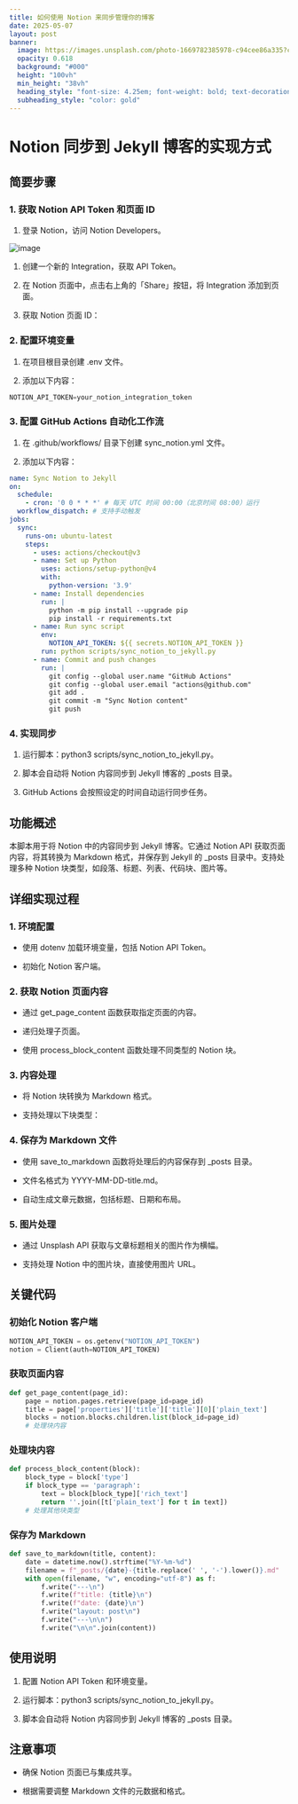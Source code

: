 ```yaml
---
title: 如何使用 Notion 来同步管理你的博客
date: 2025-05-07
layout: post
banner:
  image: https://images.unsplash.com/photo-1669782385978-c94cee86a335?crop=entropy&cs=tinysrgb&fit=max&fm=jpg&ixid=M3w2OTIwMzJ8MHwxfHJhbmRvbXx8fHx8fHx8fDE3NDY2NDk0NDB8&ixlib=rb-4.1.0&q=80&w=1080
  opacity: 0.618
  background: "#000"
  height: "100vh"
  min_height: "38vh"
  heading_style: "font-size: 4.25em; font-weight: bold; text-decoration: underline"
  subheading_style: "color: gold"
---
```


# Notion 同步到 Jekyll 博客的实现方式

## 简要步骤

### 1. 获取 Notion API Token 和页面 ID

1. 登录 Notion，访问 Notion Developers。

![image](https://prod-files-secure.s3.us-west-2.amazonaws.com/a7a0cc5a-89b9-4cda-8686-1fba0ca52f40/d19c1afe-dea5-4312-9333-786b0ba83054/image.png?X-Amz-Algorithm=AWS4-HMAC-SHA256&X-Amz-Content-Sha256=UNSIGNED-PAYLOAD&X-Amz-Credential=ASIAZI2LB466QTHAYVF2%2F20250507%2Fus-west-2%2Fs3%2Faws4_request&X-Amz-Date=20250507T202400Z&X-Amz-Expires=3600&X-Amz-Security-Token=IQoJb3JpZ2luX2VjELz%2F%2F%2F%2F%2F%2F%2F%2F%2F%2FwEaCXVzLXdlc3QtMiJGMEQCIDrnmT9aaL5AUWJ9Ca7Jp9hzYhpOCn4oK38xLLKLs6liAiBFGeRcx1zxMKtPoeMyT9ECI3xfnjR%2BP8uPA3VtKJP42ir%2FAwhlEAAaDDYzNzQyMzE4MzgwNSIMnARnvtU3qvL2kKIgKtwDxKfzeDfvF8MpVvoTfQenm6GddIKZswMRpb2wQ3QneORvY68l8LwW%2BIHYjctL3YuRy6wsz3EAQG4twlUdR4P7gzDEWJ7e9PotynKQ3cTYhlCnz9Cv96ngSAVzWz4xbngVuK7leskWXNps2BUIehFL0w1ax%2BZxQNHmNn7HV65LgOFIVwScboL%2FcZkNxRmKfvAoCDvxax1Kx%2FJEr%2BYKnIaj1d3aK6QR0c4SdhlZh4RuG6gYZDDbof1Sz2LjnyuPMkCUprVLF7ZR1FtxQrzBX1TI8ZsTXy34%2BOWbY2NYD1JH6tnsRDIgltgzSyPyWx%2BuRBUqPaqa3xkmYuLfgsTtP5YEYhn29AUqAH8Z4IzplwHe4l%2FsPVVSQrqteGVDXMkFdfuQTw8gP3VWb0jtG4qzfpilg3pWpdSicKWwFmOeBzISzKsALTetfuLXXJxqumzId6GV%2BuPaJPiOLPt7WHIUo5oFTLsHSTv2t7c3Miqmq%2FO84BL12KO5t%2BCyeZ0gZo%2FqUKUjasQ6vjdeUu63OtSPUWNVya3IkbLaBM8JTIlVQRWLJfwoTYZA2YgAVUeE0jAEG%2BdszNTzqf9IYDgPpy%2BPe04A2FGAuUjAyo%2B%2B6PfIAJQPAJevNJok09wK0K3o7%2FQwlOnuwAY6pgFmIj8yTwuhOZvGru5ZCtohITSuubuqzf1t4%2FbRjur3worEHBJFE%2FUihuXeZrycX6JGyTlaJx6dcL3VoFfsK2tv5ARD%2BDzkV0r8XFYEigubwiucLYdeTtSzw4fpde56iPw3kUPuwC%2FN0fiydyjLCGIR5cy8V1qjr1y52RPdDYJ8qL6p8qpYebjAHHbR7inaKlUBDgZdw86w2NxnblZOLOF%2BDahykGbm&X-Amz-Signature=4011de870afa339edc34a1fe7054023a785dde1053c5d92cb4b8c20c1bc9a683&X-Amz-SignedHeaders=host&x-id=GetObject)

1. 创建一个新的 Integration，获取 API Token。

1. 在 Notion 页面中，点击右上角的「Share」按钮，将 Integration 添加到页面。

1. 获取 Notion 页面 ID：


### 2. 配置环境变量

1. 在项目根目录创建 .env 文件。

1. 添加以下内容：

```javascript
NOTION_API_TOKEN=your_notion_integration_token
```

### 3. 配置 GitHub Actions 自动化工作流

1. 在 .github/workflows/ 目录下创建 sync_notion.yml 文件。

1. 添加以下内容：

```yaml
name: Sync Notion to Jekyll
on:
  schedule:
    - cron: '0 0 * * *' # 每天 UTC 时间 00:00（北京时间 08:00）运行
  workflow_dispatch: # 支持手动触发
jobs:
  sync:
    runs-on: ubuntu-latest
    steps:
      - uses: actions/checkout@v3
      - name: Set up Python
        uses: actions/setup-python@v4
        with:
          python-version: '3.9'
      - name: Install dependencies
        run: |
          python -m pip install --upgrade pip
          pip install -r requirements.txt
      - name: Run sync script
        env:
          NOTION_API_TOKEN: ${{ secrets.NOTION_API_TOKEN }}
        run: python scripts/sync_notion_to_jekyll.py
      - name: Commit and push changes
        run: |
          git config --global user.name "GitHub Actions"
          git config --global user.email "actions@github.com"
          git add .
          git commit -m "Sync Notion content"
          git push
```

### 4. 实现同步

1. 运行脚本：python3 scripts/sync_notion_to_jekyll.py。

1. 脚本会自动将 Notion 内容同步到 Jekyll 博客的 _posts 目录。

1. GitHub Actions 会按照设定的时间自动运行同步任务。

## 功能概述

本脚本用于将 Notion 中的内容同步到 Jekyll 博客。它通过 Notion API 获取页面内容，将其转换为 Markdown 格式，并保存到 Jekyll 的 _posts 目录中。支持处理多种 Notion 块类型，如段落、标题、列表、代码块、图片等。

## 详细实现过程

### 1. 环境配置

- 使用 dotenv 加载环境变量，包括 Notion API Token。

- 初始化 Notion 客户端。

### 2. 获取 Notion 页面内容

- 通过 get_page_content 函数获取指定页面的内容。

- 递归处理子页面。

- 使用 process_block_content 函数处理不同类型的 Notion 块。

### 3. 内容处理

- 将 Notion 块转换为 Markdown 格式。

- 支持处理以下块类型：


### 4. 保存为 Markdown 文件

- 使用 save_to_markdown 函数将处理后的内容保存到 _posts 目录。

- 文件名格式为 YYYY-MM-DD-title.md。

- 自动生成文章元数据，包括标题、日期和布局。

### 5. 图片处理

- 通过 Unsplash API 获取与文章标题相关的图片作为横幅。

- 支持处理 Notion 中的图片块，直接使用图片 URL。

## 关键代码

### 初始化 Notion 客户端

```python
NOTION_API_TOKEN = os.getenv("NOTION_API_TOKEN")
notion = Client(auth=NOTION_API_TOKEN)
```

### 获取页面内容

```python
def get_page_content(page_id):
    page = notion.pages.retrieve(page_id=page_id)
    title = page['properties']['title']['title'][0]['plain_text']
    blocks = notion.blocks.children.list(block_id=page_id)
    # 处理块内容
```

### 处理块内容

```python
def process_block_content(block):
    block_type = block['type']
    if block_type == 'paragraph':
        text = block[block_type]['rich_text']
        return ''.join([t['plain_text'] for t in text])
    # 处理其他块类型
```

### 保存为 Markdown

```python
def save_to_markdown(title, content):
    date = datetime.now().strftime("%Y-%m-%d")
    filename = f"_posts/{date}-{title.replace(' ', '-').lower()}.md"
    with open(filename, "w", encoding="utf-8") as f:
        f.write("---\n")
        f.write(f"title: {title}\n")
        f.write(f"date: {date}\n")
        f.write("layout: post\n")
        f.write("---\n\n")
        f.write("\n\n".join(content))
```

## 使用说明

1. 配置 Notion API Token 和环境变量。

1. 运行脚本：python3 scripts/sync_notion_to_jekyll.py。

1. 脚本会自动将 Notion 内容同步到 Jekyll 博客的 _posts 目录。

## 注意事项

- 确保 Notion 页面已与集成共享。

- 根据需要调整 Markdown 文件的元数据和格式。